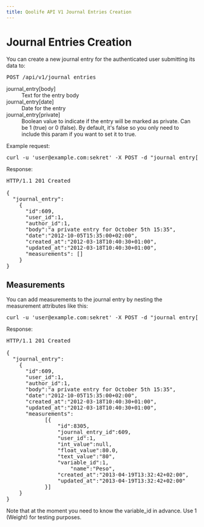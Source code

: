 ```yaml
---
title: Qoolife API V1 Journal Entries Creation
---
```


# Journal Entries Creation

You can create a new journal entry for the authenticated user submitting its data to:

<pre>
POST /api/v1/journal_entries
</pre>

<dl>
	<dt>journal_entry[body]</dt>
	<dd>Text for the entry body</dd>
	<dt>journal_entry[date]</dt>
	<dd>Date for the entry</dd>
	<dt>journal_entry[private]</dt>
	<dd>Boolean value to indicate if the entry will be marked as private. Can be 1 (true) or 0 (false). By default, it's false so you only need to include this param if you want to set it to true.</dd>
</dl>

Example request:

<pre class="console">
curl -u 'user@example.com:sekret' -X POST -d "journal_entry[body]=a private entry for October 5th 15:35;journal_entry[date]=2012-10-05T15:35;journal_entry[private]=1" https://qoolife.com/api/v1/journal_entries
</pre>

Response:

<pre>
HTTP/1.1 201 Created

{
  "journal_entry":
    {
      "id":609,
      "user_id":1,
      "author_id":1,
      "body":"a private entry for October 5th 15:35",
      "date":"2012-10-05T15:35:00+02:00",
      "created_at":"2012-03-18T10:40:30+01:00",
      "updated_at":"2012-03-18T10:40:30+01:00",
      "measurements": []
    }
}
</pre>

## Measurements

You can add measurements to the journal entry by nesting the measurement attributes like this:

<pre class="console">
curl -u 'user@example.com:sekret' -X POST -d "journal_entry[body]=a private entry for October 5th 15:35;journal_entry[date]=2012-10-05T15:35;journal_entry[measurements_attributes][0][value]=80;journal_entry[measurements_attributes][0][variable_id]=1;" http://localhost:3000/api/v1/journal_entries
</pre>

Response:

<pre>
HTTP/1.1 201 Created

{
  "journal_entry":
    {
      "id":609,
      "user_id":1,
      "author_id":1,
      "body":"a private entry for October 5th 15:35",
      "date":"2012-10-05T15:35:00+02:00",
      "created_at":"2012-03-18T10:40:30+01:00",
      "updated_at":"2012-03-18T10:40:30+01:00",
      "measurements":
    		[{
    			"id":8305,
    			"journal_entry_id":609,
    			"user_id":1,
    			"int_value":null,
    			"float_value":80.0,
    			"text_value":"80",
    			"variable_id":1,
					"name":"Peso",
    			"created_at":"2013-04-19T13:32:42+02:00",
    			"updated_at":"2013-04-19T13:32:42+02:00"
    		}]
    }
}
</pre>

Note that at the moment you need to know the variable_id in advance. Use 1 (Weight) for testing purposes.

